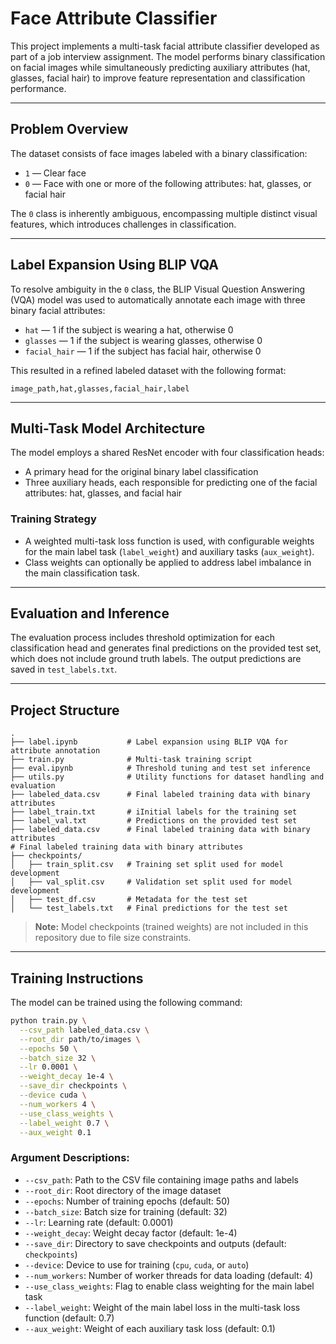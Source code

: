 
# Face Attribute Classifier

This project implements a multi-task facial attribute classifier developed as part of a job interview assignment. The model performs binary classification on facial images while simultaneously predicting auxiliary attributes (hat, glasses, facial hair) to improve feature representation and classification performance.

---

## Problem Overview

The dataset consists of face images labeled with a binary classification:

* `1` — Clear face
* `0` — Face with one or more of the following attributes: hat, glasses, or facial hair

The `0` class is inherently ambiguous, encompassing multiple distinct visual features, which introduces challenges in classification.

---

## Label Expansion Using BLIP VQA

To resolve ambiguity in the `0` class, the BLIP Visual Question Answering (VQA) model was used to automatically annotate each image with three binary facial attributes:

* `hat` — 1 if the subject is wearing a hat, otherwise 0
* `glasses` — 1 if the subject is wearing glasses, otherwise 0
* `facial_hair` — 1 if the subject has facial hair, otherwise 0

This resulted in a refined labeled dataset with the following format:

```
image_path,hat,glasses,facial_hair,label
```

---

## Multi-Task Model Architecture

The model employs a shared ResNet encoder with four classification heads:

* A primary head for the original binary label classification
* Three auxiliary heads, each responsible for predicting one of the facial attributes: hat, glasses, and facial hair

### Training Strategy

* A weighted multi-task loss function is used, with configurable weights for the main label task (`label_weight`) and auxiliary tasks (`aux_weight`).
* Class weights can optionally be applied to address label imbalance in the main classification task.

---

## Evaluation and Inference

The evaluation process includes threshold optimization for each classification head and generates final predictions on the provided test set, which does not include ground truth labels. The output predictions are saved in `test_labels.txt`.

---

## Project Structure

```
.
├── label.ipynb           # Label expansion using BLIP VQA for attribute annotation
├── train.py              # Multi-task training script
├── eval.ipynb            # Threshold tuning and test set inference
├── utils.py              # Utility functions for dataset handling and evaluation
├── labeled_data.csv      # Final labeled training data with binary attributes
├── label_train.txt       # iInitial labels for the training set
├── label_val.txt         # Predictions on the provided test set
├── labeled_data.csv      # Final labeled training data with binary attributes
# Final labeled training data with binary attributes
├── checkpoints/
│   ├── train_split.csv   # Training set split used for model development
│   ├── val_split.csv     # Validation set split used for model development
│   ├── test_df.csv       # Metadata for the test set
│   └── test_labels.txt   # Final predictions for the test set
```

> **Note:** Model checkpoints (trained weights) are not included in this repository due to file size constraints.

---

## Training Instructions

The model can be trained using the following command:

```bash
python train.py \
  --csv_path labeled_data.csv \
  --root_dir path/to/images \
  --epochs 50 \
  --batch_size 32 \
  --lr 0.0001 \
  --weight_decay 1e-4 \
  --save_dir checkpoints \
  --device cuda \
  --num_workers 4 \
  --use_class_weights \
  --label_weight 0.7 \
  --aux_weight 0.1
```

### Argument Descriptions:

* `--csv_path`: Path to the CSV file containing image paths and labels
* `--root_dir`: Root directory of the image dataset
* `--epochs`: Number of training epochs (default: 50)
* `--batch_size`: Batch size for training (default: 32)
* `--lr`: Learning rate (default: 0.0001)
* `--weight_decay`: Weight decay factor (default: 1e-4)
* `--save_dir`: Directory to save checkpoints and outputs (default: `checkpoints`)
* `--device`: Device to use for training (`cpu`, `cuda`, or `auto`)
* `--num_workers`: Number of worker threads for data loading (default: 4)
* `--use_class_weights`: Flag to enable class weighting for the main label task
* `--label_weight`: Weight of the main label loss in the multi-task loss function (default: 0.7)
* `--aux_weight`: Weight of each auxiliary task loss (default: 0.1)

